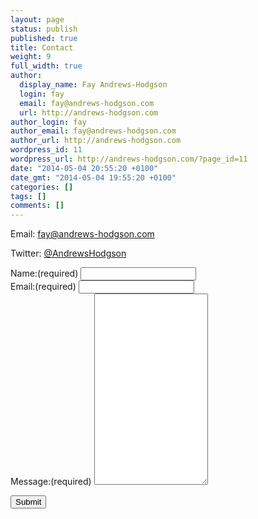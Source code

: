 ```yaml
---
layout: page
status: publish
published: true
title: Contact
weight: 9
full_width: true
author:
  display_name: Fay Andrews-Hodgson
  login: fay
  email: fay@andrews-hodgson.com
  url: http://andrews-hodgson.com
author_login: fay
author_email: fay@andrews-hodgson.com
author_url: http://andrews-hodgson.com
wordpress_id: 11
wordpress_url: http://andrews-hodgson.com/?page_id=11
date: "2014-05-04 20:55:20 +0100"
date_gmt: "2014-05-04 19:55:20 +0100"
categories: []
tags: []
comments: []
---
```


<p>Email: <a href="mailto:fay@andrews-hodgson.com">fay@andrews-hodgson.com</a></p>
<p>Twitter:  <a href="https://twitter.com/AndrewsHodgson">@AndrewsHodgson</a></p>

<form class="contact-form commentsblock" name="contact" netlify>
  <div class="grunion-field-wrap grunion-field-name-wrap">
    <label for="name" class="grunion-field-label name">Name:<span>(required)</span></label>
    <input type="text" name="name" class="name" required aria-required="true">
  </div>
  <div class="grunion-field-wrap grunion-field-email-wrap">
    <label for="email" class="grunion-field-label email">Email:<span>(required)</span></label>
    <input type="email" name="email" id="email" value="" class="email" required aria-required="true">
  </div>
  <div class="grunion-field-wrap grunion-field-textarea-wrap">
    <label for="message" class="grunion-field-label textarea">Message:<span>(required)</span></label>
    <textarea name="g11-message" id="message" rows="20" class="textarea" required aria-required="true"></textarea>
  </div>
  <p class="contact-submit">
    <input type="submit" value="Submit" class="pushbutton-wide">
  </p>
</form>
